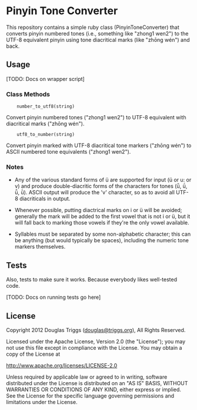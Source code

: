 # Pinyin Tone Converter

This repository contains a simple ruby class (PinyinToneConverter) that converts pinyin numbered tones (i.e., something like "zhong1 wen2") to the UTF-8 equivalent pinyin using tone diacritical marks (like "zhōng wén") and back.

## Usage

[TODO: Docs on wrapper script]

### Class Methods

        number_to_utf8(string)
Convert pinyin numbered tones ("zhong1 wen2") to UTF-8 equivalent with diacritical marks ("zhōng wén").

        utf8_to_number(string)
Convert pinyin marked with UTF-8 diacritical tone markers ("zhōng wén") to ASCII numbered tone equivalents ("zhong1 wen2").

### Notes

* Any of the various standard forms of ü are supported for input (ü or u: or v) and produce double-diacritic forms of the characters for tones (ǖ, ǘ, ǚ, ǜ).  ASCII output will produce the 'v' character, so as to avoid all UTF-8 diacriticals in output.

* Whenever possible, putting diactrical marks on i or ü will be avoided; generally the mark will be added to the first vowel that is not i or ü, but it will fall back to marking those vowels if they're the only vowel available.

* Syllables must be separated by some non-alphabetic character; this can be anything (but would typically be spaces), including the numeric tone markers themselves.

## Tests

Also, tests to make sure it works.  Because everybody likes well-tested code.

[TODO: Docs on running tests go here]

## License

Copyright 2012 Douglas Triggs (douglas@triggs.org), All Rights Reserved.

Licensed under the Apache License, Version 2.0 (the "License"); you may not use this file except in compliance with the License. You may obtain a copy of the License at

http://www.apache.org/licenses/LICENSE-2.0

Unless required by applicable law or agreed to in writing, software distributed under the License is distributed on an "AS IS" BASIS, WITHOUT WARRANTIES OR CONDITIONS OF ANY KIND, either express or implied. See the License for the specific language governing permissions and limitations under the License.
